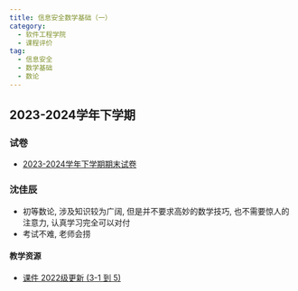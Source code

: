 ```yaml
---
title: 信息安全数学基础（一）
category:
  - 软件工程学院
  - 课程评价
tag:
  - 信息安全
  - 数学基础
  - 数论
---
```

## 2023-2024学年下学期

### 试卷

- [2023-2024学年下学期期末试卷](./2023-2024学年下学期期末_含答案)

### 沈佳辰

- 初等数论, 涉及知识较为广阔, 但是并不要求高妙的数学技巧, 也不需要惊人的注意力, 认真学习完全可以对付
- 考试不难, 老师会捞
  
#### 教学资源

- [课件 2022级更新 (3-1 到 5)](https://drive.vanillaaaa.org/SharedCourses/%E8%BD%AF%E4%BB%B6%E5%B7%A5%E7%A8%8B%E5%AD%A6%E9%99%A2/%E4%BF%A1%E6%81%AF%E5%AE%89%E5%85%A8%E6%95%B0%E5%AD%A6%E5%9F%BA%E7%A1%80/2022%E7%BA%A7)
